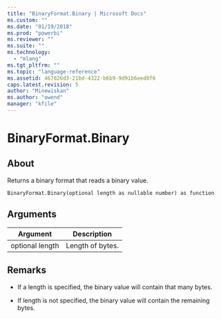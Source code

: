 ```yaml
---
title: "BinaryFormat.Binary | Microsoft Docs"
ms.custom: ""
ms.date: "01/19/2018"
ms.prod: "powerbi"
ms.reviewer: ""
ms.suite: ""
ms.technology: 
  - "mlang"
ms.tgt_pltfrm: ""
ms.topic: "language-reference"
ms.assetid: 467026d3-21bd-4322-b6b9-9d91b6eed0f6
caps.latest.revision: 5
author: "Minewiskan"
ms.author: "owend"
manager: "kfile"
---
```

# BinaryFormat.Binary

  
## About  
Returns a binary format that reads a binary value.  
  
```  
BinaryFormat.Binary(optional length as nullable number) as function  
```  
  
## Arguments  
  
|Argument|Description|  
|------------|---------------|  
|optional length|Length of bytes.|  
  
## Remarks  
  
-   If a length is specified, the binary value will contain that many bytes.  
  
-   If length is not specified, the binary value will contain the remaining bytes.  
  
